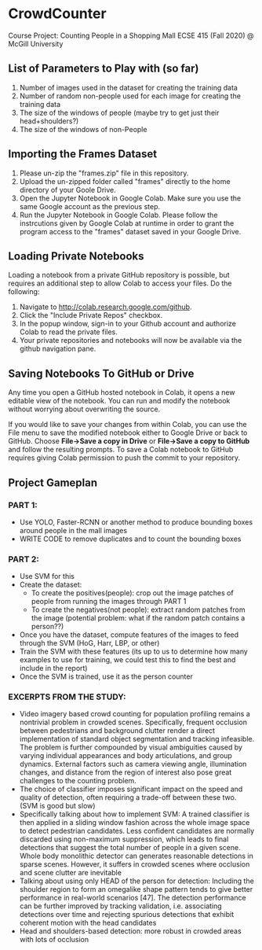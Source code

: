 # CrowdCounter
Course Project: Counting People in a Shopping Mall ECSE 415 (Fall 2020) @ McGill University

## List of Parameters to Play with (so far)

1. Number of images used in the dataset for creating the training data
2. Number of random non-people used for each image for creating the training data
3. The size of the windows of people (maybe try to get just their head+shoulders?)
4. The size of the windows of non-People

## Importing the Frames Dataset

1. Please un-zip the "frames.zip" file in this repository.
2. Upload the un-zipped folder called "frames" directly to the home directory of your Goole Drive.
3. Open the Jupyter Notebook in Google Colab. Make sure you use the same Google account as the previous step.
4. Run the Jupyter Notebook in Google Colab. Please follow the instrcutions given by Google Colab at runtime in order to grant the program access to the "frames" dataset saved in your Google Drive.

## Loading Private Notebooks

Loading a notebook from a private GitHub repository is possible, but requires an additional step to allow Colab to access your files.
Do the following:

1. Navigate to http://colab.research.google.com/github.
2. Click the "Include Private Repos" checkbox.
3. In the popup window, sign-in to your Github account and authorize Colab to read the private files.
4. Your private repositories and notebooks will now be available via the github navigation pane.

## Saving Notebooks To GitHub or Drive

Any time you open a GitHub hosted notebook in Colab, it opens a new editable view of the notebook. You can run and modify the notebook without worrying about overwriting the source.

If you would like to save your changes from within Colab, you can use the File menu to save the modified notebook either to Google Drive or back to GitHub. Choose **File→Save a copy in Drive** or **File→Save a copy to GitHub** and follow the resulting prompts. To save a Colab notebook to GitHub requires giving Colab permission to push the commit to your repository.


## Project Gameplan

### PART 1:
- Use YOLO, Faster-RCNN or another method to produce bounding boxes around people in the mall images
- WRITE CODE to remove duplicates and to count the bounding boxes

### PART 2:
- Use SVM for this
- Create the dataset:
    - To create the positives(people): crop out the image patches of people from running the images through PART 1
    - To create the negatives(not people): extract random patches from the image (potential problem: what if the random patch contains a person??)
- Once you have the dataset, compute features of the images to feed through the SVM (HoG, Harr, LBP, or other)
- Train the SVM with these features (its up to us to determine how many examples to use for training, we could test this to find the best and include in the report)
- Once the SVM is trained, use it as the person counter

### EXCERPTS FROM THE STUDY:
- Video imagery based crowd counting for population profiling remains a nontrivial problem in crowded scenes. Specifically, frequent occlusion between pedestrians and background clutter render a direct implementation of standard object segmentation and tracking infeasible. The problem is further compounded by visual ambiguities caused by varying individual appearances and body articulations, and group dynamics. External factors such as camera viewing angle, illumination changes, and distance from the region of interest also pose great challenges to the counting problem.
- The choice of classifier imposes significant impact on the speed and quality of detection, often requiring a trade-off between these two. (SVM is good but slow)
- Specifically talking about how to implement SVM: A trained classifier is then applied in a sliding window fashion across the
whole image space to detect pedestrian candidates. Less confident candidates are
normally discarded using non-maximum suppression, which leads to final detections that suggest the total number of people in a given scene. Whole body monolithic detector can generates reasonable detections in sparse scenes. However, it suffers in crowded scenes where occlusion and scene clutter are inevitable
- Talking about using only HEAD of the person for detection: Including the shoulder region to form an omegalike shape pattern tends to give better performance in real-world scenarios [47]. The detection performance can be further improved by tracking validation, i.e. associating detections over time and rejecting spurious detections that exhibit coherent motion with the head candidates
- Head and shoulders-based detection: more robust in crowded areas with lots of occlusion
